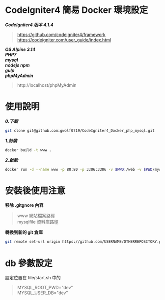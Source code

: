 # CodeIgniter4 簡易 Docker 環境設定   
***CodeIgniter4 版本  4.1.4***   
> https://github.com/codeigniter4/framework  
> https://codeigniter.com/user_guide/index.html  

***OS Alpine 3.14***    
***PHP7***    
***mysql***    
***nodejs npm***   
***gulp***   
***phpMyAdmin***   
> http://localhost/phpMyAdmin  

# 使用說明 
***0.下載***    
```bash  
git clone git@github.com:gwolf0719/CodeIgniter4_Docker_php_mysql.git
```

***1.封裝***  
```bash  
docker build -t www .  
```

***2.啟動***   
```bash   
docker run -d --name www -p 80:80 -p 3306:3306 -v $PWD:/web -v $PWD/mysqlfile:/var/lib/mysql  www   
```
# 安裝後使用注意
__移除 .gitgnore 內容__   
> www 網站檔案路徑    
> mysqlfile 資料庫路徑    


__轉換到新的 git 倉庫__
```bash
git remote set-url origin https://github.com/USERNAME/OTHERREPOSITORY.git
```

# db 參數設定   
設定位置在 file/start.sh 中的  
> MYSQL_ROOT_PWD="dev"  
> MYSQL_USER_DB="dev"  



